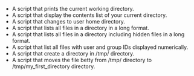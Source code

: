 - A script that prints the current working directory.
- A script that display the contents list of your current directory.
- A script that changes to user home directory.
- A script that lists all files in a directory in a long format.
- A script that lists all files in a directory including hidden files in a long format.
- A script that list all files with user and group IDs displayed numerically.
- A script that create a directory in /tmp/ directory.
- A script that moves the file betty from /tmp/ directory to /tmp/my_first_directory directory.
